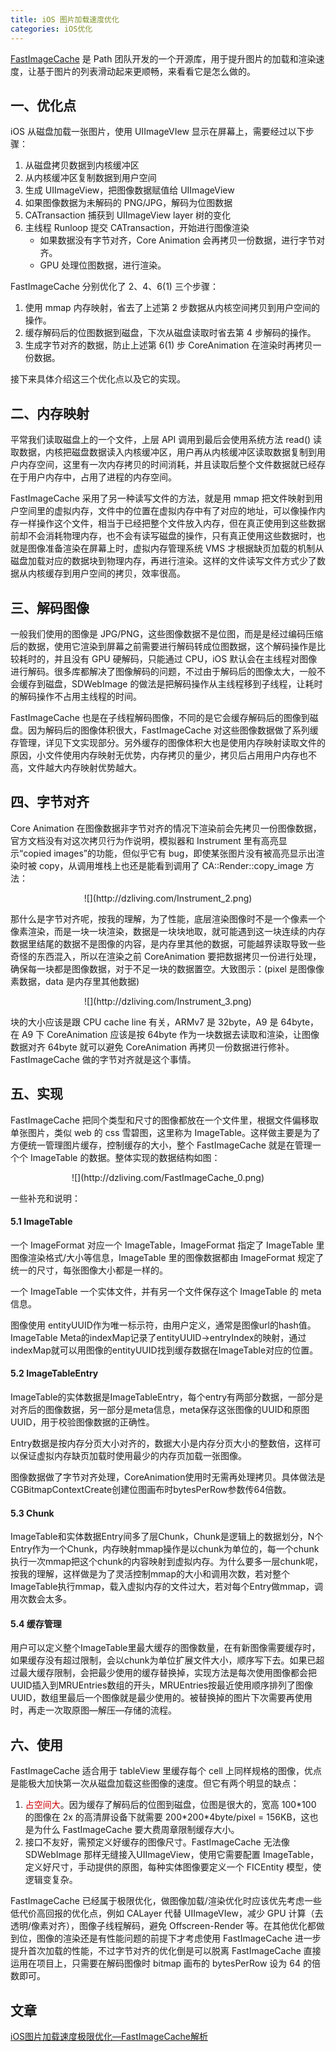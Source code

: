 ```yaml
---
title: iOS 图片加载速度优化
categories: iOS优化
---
```


[FastImageCache](https://github.com/path/FastImageCache) 是 Path 团队开发的一个开源库，用于提升图片的加载和渲染速度，让基于图片的列表滑动起来更顺畅，来看看它是怎么做的。

## 一、优化点

iOS 从磁盘加载一张图片，使用 UIImageVIew 显示在屏幕上，需要经过以下步骤：

1. 从磁盘拷贝数据到内核缓冲区
2. 从内核缓冲区复制数据到用户空间
3. 生成 UIImageView，把图像数据赋值给 UIImageView
4. 如果图像数据为未解码的 PNG/JPG，解码为位图数据
5. CATransaction 捕获到 UIImageView layer 树的变化
6. 主线程 Runloop 提交 CATransaction，开始进行图像渲染
	* 如果数据没有字节对齐，Core Animation 会再拷贝一份数据，进行字节对齐。
	* GPU 处理位图数据，进行渲染。

FastImageCache 分别优化了 2、4、6(1) 三个步骤：

1. 使用 mmap 内存映射，省去了上述第 2 步数据从内核空间拷贝到用户空间的操作。
2. 缓存解码后的位图数据到磁盘，下次从磁盘读取时省去第 4 步解码的操作。
3. 生成字节对齐的数据，防止上述第 6(1) 步 CoreAnimation 在渲染时再拷贝一份数据。

接下来具体介绍这三个优化点以及它的实现。


## 二、内存映射

平常我们读取磁盘上的一个文件，上层 API 调用到最后会使用系统方法 read() 读取数据，内核把磁盘数据读入内核缓冲区，用户再从内核缓冲区读取数据复制到用户内存空间，这里有一次内存拷贝的时间消耗，并且读取后整个文件数据就已经存在于用户内存中，占用了进程的内存空间。

FastImageCache 采用了另一种读写文件的方法，就是用 mmap 把文件映射到用户空间里的虚拟内存，文件中的位置在虚拟内存中有了对应的地址，可以像操作内存一样操作这个文件，相当于已经把整个文件放入内存，但在真正使用到这些数据前却不会消耗物理内存，也不会有读写磁盘的操作，只有真正使用这些数据时，也就是图像准备渲染在屏幕上时，虚拟内存管理系统 VMS 才根据缺页加载的机制从磁盘加载对应的数据块到物理内存，再进行渲染。这样的文件读写文件方式少了数据从内核缓存到用户空间的拷贝，效率很高。


## 三、解码图像

一般我们使用的图像是 JPG/PNG，这些图像数据不是位图，而是是经过编码压缩后的数据，使用它渲染到屏幕之前需要进行解码转成位图数据，这个解码操作是比较耗时的，并且没有 GPU 硬解码，只能通过 CPU，iOS 默认会在主线程对图像进行解码。很多库都解决了图像解码的问题，不过由于解码后的图像太大，一般不会缓存到磁盘，SDWebImage 的做法是把解码操作从主线程移到子线程，让耗时的解码操作不占用主线程的时间。

FastImageCache 也是在子线程解码图像，不同的是它会缓存解码后的图像到磁盘。因为解码后的图像体积很大，FastImageCache 对这些图像数据做了系列缓存管理，详见下文实现部分。另外缓存的图像体积大也是使用内存映射读取文件的原因，小文件使用内存映射无优势，内存拷贝的量少，拷贝后占用用户内存也不高，文件越大内存映射优势越大。


## 四、字节对齐

Core Animation 在图像数据非字节对齐的情况下渲染前会先拷贝一份图像数据，官方文档没有对这次拷贝行为作说明，模拟器和 Instrument 里有高亮显示“copied images”的功能，但似乎它有 bug，即使某张图片没有被高亮显示出渲染时被 copy，从调用堆栈上也还是能看到调用了 CA::Render::copy_image 方法：

<center>
![](http://dzliving.com/Instrument_2.png)
</center>

那什么是字节对齐呢，按我的理解，为了性能，底层渲染图像时不是一个像素一个像素渲染，而是一块一块渲染，数据是一块块地取，就可能遇到这一块连续的内存数据里结尾的数据不是图像的内容，是内存里其他的数据，可能越界读取导致一些奇怪的东西混入，所以在渲染之前 CoreAnimation 要把数据拷贝一份进行处理，确保每一块都是图像数据，对于不足一块的数据置空。大致图示：(pixel 是图像像素数据，data 是内存里其他数据)

<center>
![](http://dzliving.com/Instrument_3.png)
</center>

块的大小应该是跟 CPU cache line 有关，ARMv7 是 32byte，A9 是 64byte，在 A9 下 CoreAnimation 应该是按 64byte 作为一块数据去读取和渲染，让图像数据对齐 64byte 就可以避免 CoreAnimation 再拷贝一份数据进行修补。FastImageCache 做的字节对齐就是这个事情。

## 五、实现

FastImageCache 把同个类型和尺寸的图像都放在一个文件里，根据文件偏移取单张图片，类似 web 的 css 雪碧图，这里称为 ImageTable。这样做主要是为了方便统一管理图片缓存，控制缓存的大小，整个 FastImageCache 就是在管理一个个 ImageTable 的数据。整体实现的数据结构如图：

<center>
![](http://dzliving.com/FastImageCache_0.png)
</center>

一些补充和说明：

#### 5.1 ImageTable

一个 ImageFormat 对应一个 ImageTable，ImageFormat 指定了 ImageTable 里图像渲染格式/大小等信息，ImageTable 里的图像数据都由 ImageFormat 规定了统一的尺寸，每张图像大小都是一样的。

一个 ImageTable 一个实体文件，并有另一个文件保存这个 ImageTable 的 meta 信息。

图像使用 entityUUID作为唯一标示符，由用户定义，通常是图像url的hash值。ImageTable Meta的indexMap记录了entityUUID->entryIndex的映射，通过indexMap就可以用图像的entityUUID找到缓存数据在ImageTable对应的位置。

#### 5.2 ImageTableEntry

ImageTable的实体数据是ImageTableEntry，每个entry有两部分数据，一部分是对齐后的图像数据，另一部分是meta信息，meta保存这张图像的UUID和原图UUID，用于校验图像数据的正确性。

Entry数据是按内存分页大小对齐的，数据大小是内存分页大小的整数倍，这样可以保证虚拟内存缺页加载时使用最少的内存页加载一张图像。

图像数据做了字节对齐处理，CoreAnimation使用时无需再处理拷贝。具体做法是CGBitmapContextCreate创建位图画布时bytesPerRow参数传64倍数。

#### 5.3 Chunk

ImageTable和实体数据Entry间多了层Chunk，Chunk是逻辑上的数据划分，N个Entry作为一个Chunk，内存映射mmap操作是以chunk为单位的，每一个chunk执行一次mmap把这个chunk的内容映射到虚拟内存。为什么要多一层chunk呢，按我的理解，这样做是为了灵活控制mmap的大小和调用次数，若对整个ImageTable执行mmap，载入虚拟内存的文件过大，若对每个Entry做mmap，调用次数会太多。

#### 5.4 缓存管理

用户可以定义整个ImageTable里最大缓存的图像数量，在有新图像需要缓存时，如果缓存没有超过限制，会以chunk为单位扩展文件大小，顺序写下去。如果已超过最大缓存限制，会把最少使用的缓存替换掉，实现方法是每次使用图像都会把UUID插入到MRUEntries数组的开头，MRUEntries按最近使用顺序排列了图像UUID，数组里最后一个图像就是最少使用的。被替换掉的图片下次需要再使用时，再走一次取原图—解压—存储的流程。


## 六、使用

FastImageCache 适合用于 tableView 里缓存每个 cell 上同样规格的图像，优点是能极大加快第一次从磁盘加载这些图像的速度。但它有两个明显的缺点：

1. <font color=#cc0000>占空间大</font>。因为缓存了解码后的位图到磁盘，位图是很大的，宽高 100\*100 的图像在 2x 的高清屏设备下就需要 200\*200\*4byte/pixel = 156KB，这也是为什么 FastImageCache 要大费周章限制缓存大小。
2. 接口不友好，需预定义好缓存的图像尺寸。FastImageCache 无法像 SDWebImage 那样无缝接入UIImageView，使用它需要配置 ImageTable，定义好尺寸，手动提供的原图，每种实体图像要定义一个 FICEntity 模型，使逻辑变复杂。

FastImageCache 已经属于极限优化，做图像加载/渲染优化时应该优先考虑一些低代价高回报的优化点，例如 CALayer 代替 UIImageVIew，减少 GPU 计算（去透明/像素对齐），图像子线程解码，避免 Offscreen-Render 等。在其他优化都做到位，图像的渲染还是有性能问题的前提下才考虑使用 FastImageCache 进一步提升首次加载的性能，不过字节对齐的优化倒是可以脱离 FastImageCache 直接运用在项目上，只需要在解码图像时 bitmap 画布的 bytesPerRow 设为 64 的倍数即可。


## 文章

[iOS图片加载速度极限优化—FastImageCache解析](http://www.cocoachina.com/articles/11128)